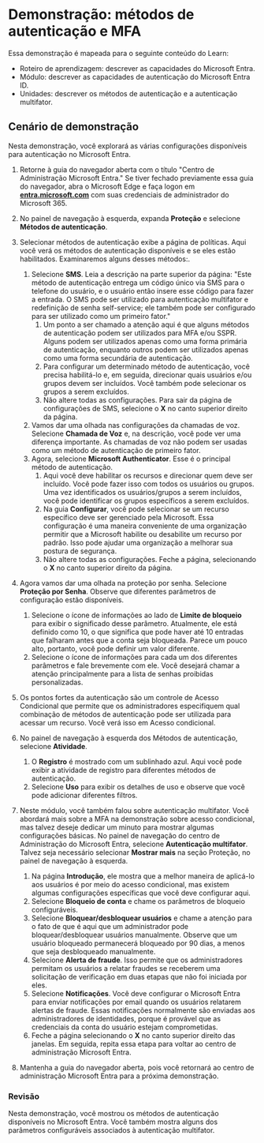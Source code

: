 <!---
---
Demonstração: Título: 'Explorar as configurações de Usuário do Microsoft Entra ID' Roteiro de Aprendizagem/Módulo/Unidade: 'Roteiro de Aprendizagem: descrever as capacidades do Microsoft Entra; Módulo 2: descrever as capacidades de autenticação do Microsoft Entra ID; Unidade 3: descrever os métodos de autenticação e Unidade 4: descrever a autenticação multifator'
---
--->

# Demonstração: métodos de autenticação e MFA

Essa demonstração é mapeada para o seguinte conteúdo do Learn:

- Roteiro de aprendizagem: descrever as capacidades do Microsoft Entra.
- Módulo: descrever as capacidades de autenticação do Microsoft Entra ID.
- Unidades: descrever os métodos de autenticação e a autenticação multifator.

## Cenário de demonstração

Nesta demonstração, você explorará as várias configurações disponíveis para autenticação no Microsoft Entra.

1. Retorne à guia do navegador aberta com o título "Centro de Administração Microsoft Entra."  Se tiver fechado previamente essa guia do navegador, abra o Microsoft Edge e faça logon em **[entra.microsoft.com](https://entra.microsoft.com)** com suas credenciais de administrador do Microsoft 365.

1. No painel de navegação à esquerda, expanda **Proteção** e selecione **Métodos de autenticação**.

1. Selecionar métodos de autenticação exibe a página de políticas.  Aqui você verá os métodos de autenticação disponíveis e se eles estão habilitados.  Examinaremos alguns desses métodos:.  
    1. Selecione **SMS**.  Leia a descrição na parte superior da página: "Este método de autenticação entrega um código único via SMS para o telefone do usuário, e o usuário então insere esse código para fazer a entrada. O SMS pode ser utilizado para autenticação multifator e redefinição de senha self-service; ele também pode ser configurado para ser utilizado como um primeiro fator."
        1. Um ponto a ser chamado a atenção aqui é que alguns métodos de autenticação podem ser utilizados para MFA e/ou SSPR.  Alguns podem ser utilizados apenas como uma forma primária de autenticação, enquanto outros podem ser utilizados apenas como uma forma secundária de autenticação.
        1. Para configurar um determinado método de autenticação, você precisa habilitá-lo e, em seguida, direcionar quais usuários e/ou grupos devem ser incluídos.  Você também pode selecionar os grupos a serem excluídos.
        1. Não altere todas as configurações.  Para sair da página de configurações de SMS, selecione o **X** no canto superior direito da página.  
    1. Vamos dar uma olhada nas configurações da chamadas de voz.  Selecione **Chamada de Voz** e, na descrição, você pode ver uma diferença importante.  As chamadas de voz não podem ser usadas como um método de autenticação de primeiro fator.
    1. Agora, selecione **Microsoft Authenticator**.  Esse é o principal método de autenticação.  
        1. Aqui você deve habilitar os recursos e direcionar quem deve ser incluído.  Você pode fazer isso com todos os usuários ou grupos. Uma vez identificados os usuários/grupos a serem incluídos, você pode identificar os grupos específicos a serem excluídos.  
        1. Na guia **Configurar**, você pode selecionar se um recurso específico deve ser gerenciado pela Microsoft. Essa configuração é uma maneira conveniente de uma organização permitir que a Microsoft habilite ou desabilite um recurso por padrão. Isso pode ajudar uma organização a melhorar sua postura de segurança.
        1. Não altere todas as configurações. Feche a página, selecionando o **X** no canto superior direito da página.
 
1. Agora vamos dar uma olhada na proteção por senha. Selecione **Proteção por Senha**.  Observe que diferentes parâmetros de configuração estão disponíveis.  
    1. Selecione o ícone de informações ao lado de **Limite de bloqueio** para exibir o significado desse parâmetro.  Atualmente, ele está definido como 10, o que significa que pode haver até 10 entradas que falharam antes que a conta seja bloqueada.  Parece um pouco alto, portanto, você pode definir um valor diferente.
    1. Selecione o ícone de informações para cada um dos diferentes parâmetros e fale brevemente com ele.  Você desejará chamar a atenção principalmente para a lista de senhas proibidas personalizadas.

1. Os pontos fortes da autenticação são um controle de Acesso Condicional que permite que os administradores especifiquem qual combinação de métodos de autenticação pode ser utilizada para acessar um recurso. Você verá isso em Acesso condicional.

1. No painel de navegação à esquerda dos Métodos de autenticação, selecione **Atividade**.
    1. O **Registro** é mostrado com um sublinhado azul.  Aqui você pode exibir a atividade de registro para diferentes métodos de autenticação.
    1. Selecione **Uso** para exibir os detalhes de uso e observe que você pode adicionar diferentes filtros.

1. Neste módulo, você também falou sobre autenticação multifator. Você abordará mais sobre a MFA na demonstração sobre acesso condicional, mas talvez deseje dedicar um minuto para mostrar algumas configurações básicas.  No painel de navegação do centro de Administração do Microsoft Entra, selecione **Autenticação multifator**.  Talvez seja necessário selecionar **Mostrar mais** na seção Proteção, no painel de navegação à esquerda.
    1. Na página **Introdução**, ele mostra que a melhor maneira de aplicá-lo aos usuários é por meio do acesso condicional, mas existem algumas configurações específicas que você deve configurar aqui.
    1. Selecione **Bloqueio de conta** e chame os parâmetros de bloqueio configuráveis.
    1. Selecione **Bloquear/desbloquear usuários** e chame a atenção para o fato de que é aqui que um administrador pode bloquear/desbloquear usuários manualmente.  Observe que um usuário bloqueado permanecerá bloqueado por 90 dias, a menos que seja desbloqueado manualmente.
    1. Selecione **Alerta de fraude**.  Isso permite que os administradores permitam os usuários a relatar fraudes se receberem uma solicitação de verificação em duas etapas que não foi iniciada por eles.
    1. Selecione **Notificações**.  Você deve configurar o Microsoft Entra para enviar notificações por email quando os usuários relatarem alertas de fraude. Essas notificações normalmente são enviadas aos administradores de identidades, porque é provável que as credenciais da conta do usuário estejam comprometidas.
    1. Feche a página selecionando o **X** no canto superior direito das janelas.  Em seguida, repita essa etapa para voltar ao centro de administração Microsoft Entra.

1. Mantenha a guia do navegador aberta, pois você retornará ao centro de administração Microsoft Entra para a próxima demonstração.

### Revisão

Nesta demonstração, você mostrou os métodos de autenticação disponíveis no Microsoft Entra.  Você também mostra alguns dos parâmetros configuráveis associados à autenticação multifator.

